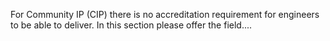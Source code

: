 For Community IP (CIP) there is no accreditation requirement for engineers to be able to deliver. In this section please offer the field....  